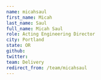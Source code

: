 ```yaml
---
name: micahsaul
first_name: Micah
last_name: Saul
full_name: Micah Saul
role: Acting Engineering Director
city: Portland
state: OR
github: 
twitter: 
team: Delivery
redirect_from: /team/micahsaul
---
```

